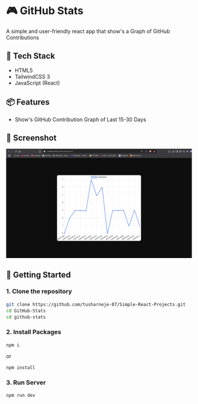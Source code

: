 # 🎮 GitHub Stats

A simple and user-friendly react app that show's a Graph of GitHub Contributions


## 🧰 Tech Stack

- HTML5
- TailwindCSS 3
- JavaScript (React)

## 📦 Features

- Show's GitHub Contribution Graph of Last 15-30 Days

## 📸 Screenshot

![Currency Converter UI](./ss.png)


## 🚀 Getting Started

### 1. Clone the repository

```bash
git clone https://github.com/tusharneje-07/Simple-React-Projects.git
cd GitHub-Stats
cd github-stats
````

### 2. Install Packages
```npm
npm i
```
or
```npm
npm install
```
### 3. Run Server
```npm
npm run dev
```

